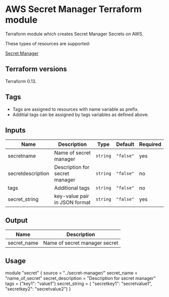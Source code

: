 AWS Secret Manager Terraform module
======================================

Terraform module which creates Secret Manager Secrets on AWS.

These types of resources are supported:

[Secret Manager](https://aws.amazon.com/secrets-manager/)

Terraform versions
------------------

Terraform 0.13.


Tags
----
* Tags are assigned to resources with name variable as prefix.
* Additial tags can be assigned by tags variables as defined above.


Inputs
------
| Name | Description | Type | Default | Required |
|------|-------------|------|---------|----------|
| secretname | Name of secret manager | `string` | `"false"` | yes |
|secretdescription|Description for secret manager|`string`|`"false"`|no|
|tags|Additional tags|`string`|`"false"`|no|
|secret_string|key-value pair in JSON format|`string`|`"false"`|yes|

Output
------
| Name | Description |
|------|-------------|
| secret_name| Name of secret manager secret |


Usage
------- 
module "secret" {
  source = "../secret-manager/"
  secret_name = "name_of_secret"
  secret_description = "Description for secret manager"
  tags = {"key1": "value1"}
  secret_string =  { "secretkey1": "secretvalue1", "secretkey2": "secretvalue2"}
  }
